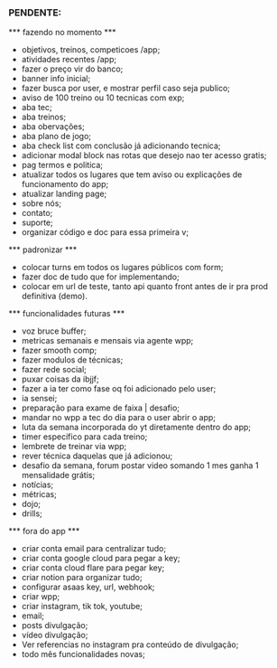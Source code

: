 ### PENDENTE:


*** fazendo no momento ***
- objetivos, treinos, competicoes /app;
- atividades recentes /app;
- fazer o preço vir do banco;
- banner info inicial;
- fazer busca por user, e mostrar perfil caso seja publico;
- aviso de 100 treino ou 10 tecnicas com exp;
- aba tec;
- aba treinos;
- aba obervações;
- aba plano de jogo;
- aba check list com conclusão já adicionando tecnica;
- adicionar modal block nas rotas que desejo nao ter acesso gratis;
- pag termos e politica;
- atualizar todos os lugares que tem aviso ou explicações de funcionamento do app;
- atualizar landing page;
- sobre nós;
- contato;
- suporte;
- organizar código e doc para essa primeira v;


*** padronizar ***
- colocar turns em todos os lugares públicos com form;
- fazer doc de tudo que for implementando;
- colocar em url de teste, tanto api quanto front antes de ir pra prod definitiva (demo).


*** funcionalidades futuras ***
- voz bruce buffer;
- metricas semanais e mensais via agente wpp;
- fazer smooth comp;
- fazer modulos de técnicas;
- fazer rede social;
- puxar coisas da ibjjf;
- fazer a ia ter como fase oq foi adicionado pelo user;
- ia sensei;
- preparação para exame de faixa | desafio;
- mandar no wpp a tec do dia para o user abrir o app;
- luta da semana incorporada do yt diretamente dentro do app;
- timer específico para cada treino;
- lembrete de treinar via wpp;
- rever técnica daquelas que já adicionou;
- desafio da semana, forum postar video somando 1 mes ganha 1 mensalidade grátis;
- notícias;
- métricas;
- dojo;
- drills;


*** fora do app ***
- criar conta email para centralizar tudo;
- criar conta google cloud para pegar a key;
- criar conta cloud flare para pegar key;
- criar notion para organizar tudo;
- configurar asaas key, url, webhook;
- criar wpp;
- criar instagram, tik tok, youtube;
- email;
- posts divulgação;
- vídeo divulgação;
- Ver referencias no instagram pra conteúdo de divulgação;
- todo mês funcionalidades novas;
